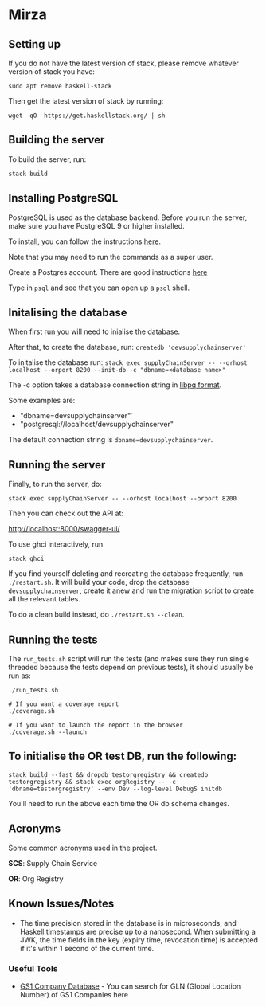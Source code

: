 # Mirza

## Setting up

If you do not have the latest version of stack, please remove whatever version of stack you have:

`sudo apt remove haskell-stack`

Then get the latest version of stack by running:

`wget -qO- https://get.haskellstack.org/ | sh`

## Building the server

To build the server, run:

`stack build`

## Installing PostgreSQL

PostgreSQL is used as the database backend. Before you run the server, make sure you have PostgreSQL 9 or higher installed.

To install, you can follow the instructions [here]( http://yallalabs.com/linux/how-to-install-and-use-postgresql-10-on-ubuntu-16-04/).

Note that you may need to run the commands as a super user.

Create a Postgres account.
There are good instructions [here](https://www.digitalocean.com/community/tutorials/how-to-install-and-use-postgresql-on-ubuntu-16-04)

Type in `psql` and see that you can open up a `psql` shell.

## Initalising the database

When first run you will need to inialise the database.

After that, to create the database, run:
`createdb 'devsupplychainserver'`

To initalise the database run:
`stack exec supplyChainServer -- --orhost localhost --orport 8200 --init-db -c "dbname=<database name>"`

The -c option takes a database connection string in [libpq format](https://www.postgresql.org/docs/9.5/static/libpq-connect.html#LIBPQ-CONNSTRING).

Some examples are:

- "dbname=devsupplychainserver"`
- "postgresql://localhost/devsupplychainserver"

The default connection string is `dbname=devsupplychainserver`.

## Running the server

Finally, to run the server, do:

`stack exec supplyChainServer -- --orhost localhost --orport 8200`

Then you can check out the API at:

<http://localhost:8000/swagger-ui/>

To use ghci interactively, run

`stack ghci`

If you find yourself deleting and recreating the database frequently, run
`./restart.sh`. It will build your code, drop the database
`devsupplychainserver`, create it anew and run the migration script
to create all the relevant tables.

To do a clean build instead, do `./restart.sh --clean`.

## Running the tests

The `run_tests.sh` script will run the tests (and makes sure they run single
threaded because the tests depend on previous tests), it should usually be run
as:

```shell
./run_tests.sh

# If you want a coverage report
./coverage.sh

# If you want to launch the report in the browser
./coverage.sh --launch
```

## To initialise the OR test DB, run the following:

```shell
stack build --fast && dropdb testorgregistry && createdb testorgregistry && stack exec orgRegistry -- -c 'dbname=testorgregistry' --env Dev --log-level DebugS initdb
```

You'll need to run the above each time the OR db schema changes.

## Acronyms

Some common acronyms used in the project.

**SCS**: Supply Chain Service

**OR**:  Org Registry

## Known Issues/Notes

- The time precision stored in the database is in microseconds, and Haskell timestamps are precise up to a nanosecond. When submitting a JWK, the time fields in the key (expiry time, revocation time) is accepted if it's within 1 second of the current time.

### Useful Tools

- [GS1 Company Database](https://www.gs1us.org/tools/gs1-company-database-gepir) - You can search for GLN (Global Location Number) of GS1 Companies here
